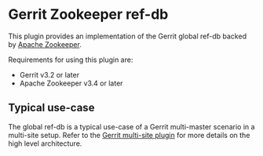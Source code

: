 # Gerrit Zookeeper ref-db

This plugin provides an implementation of the Gerrit global ref-db backed by
[Apache Zookeeper](https://zookeeper.apache.org/).

Requirements for using this plugin are:

- Gerrit v3.2 or later
- Apache Zookeeper v3.4 or later

## Typical use-case

The global ref-db is a typical use-case of a Gerrit multi-master scenario
in a multi-site setup. Refer to the
[Gerrit multi-site plugin](https://gerrit.googlesource.com/plugins/multi-site/+/master/DESIGN.md)
for more details on the high level architecture.
